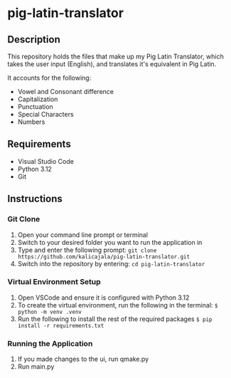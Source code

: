 # pig-latin-translator

## Description
This repository holds the files that make up my Pig Latin Translator, which takes the user input (English), and translates it's equivalent in Pig Latin.

It accounts for the following:

- Vowel and Consonant difference
- Capitalization
- Punctuation
- Special Characters
- Numbers

## Requirements
- Visual Studio Code
- Python 3.12
- Git

## Instructions
### Git Clone
1. Open your command line prompt or terminal
2. Switch to your desired folder you want to run the application in
3. Type and enter the following prompt: `git clone https://github.com/kalicajala/pig-latin-translator.git`
4. Switch into the repository by entering: `cd pig-latin-translator`

### Virtual Environment Setup
1. Open VSCode and ensure it is configured with Python 3.12
2. To create the virtual environment, run the following in the terminal: `$ python -m venv .venv`
3. Run the following to install the rest of the required packages `$ pip install -r requirements.txt`

### Running the Application
1. If you made changes to the ui, run qmake.py
2. Run main.py 